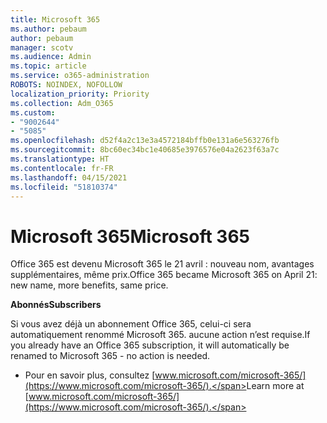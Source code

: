 ```yaml
---
title: Microsoft 365
ms.author: pebaum
author: pebaum
manager: scotv
ms.audience: Admin
ms.topic: article
ms.service: o365-administration
ROBOTS: NOINDEX, NOFOLLOW
localization_priority: Priority
ms.collection: Adm_O365
ms.custom:
- "9002644"
- "5085"
ms.openlocfilehash: d52f4a2c13e3a4572184bffb0e131a6e563276fb
ms.sourcegitcommit: 8bc60ec34bc1e40685e3976576e04a2623f63a7c
ms.translationtype: HT
ms.contentlocale: fr-FR
ms.lasthandoff: 04/15/2021
ms.locfileid: "51810374"
---
```

# <a name="microsoft-365"></a><span data-ttu-id="b3ea4-102">Microsoft 365</span><span class="sxs-lookup"><span data-stu-id="b3ea4-102">Microsoft 365</span></span>

<span data-ttu-id="b3ea4-103">Office 365 est devenu Microsoft 365 le 21 avril : nouveau nom, avantages supplémentaires, même prix.</span><span class="sxs-lookup"><span data-stu-id="b3ea4-103">Office 365 became Microsoft 365 on April 21: new name, more benefits, same price.</span></span>

<span data-ttu-id="b3ea4-104">**Abonnés**</span><span class="sxs-lookup"><span data-stu-id="b3ea4-104">**Subscribers**</span></span>

<span data-ttu-id="b3ea4-105">Si vous avez déjà un abonnement Office 365, celui-ci sera automatiquement renommé Microsoft 365. aucune action n’est requise.</span><span class="sxs-lookup"><span data-stu-id="b3ea4-105">If you already have an Office 365 subscription, it will automatically be renamed to Microsoft 365 - no action is needed.</span></span>

- <span data-ttu-id="b3ea4-106">Pour en savoir plus, consultez [www.microsoft.com/microsoft-365/](https://www.microsoft.com/microsoft-365/).</span><span class="sxs-lookup"><span data-stu-id="b3ea4-106">Learn more at [www.microsoft.com/microsoft-365/](https://www.microsoft.com/microsoft-365/).</span></span>
